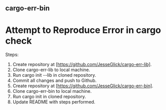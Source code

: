 ## cargo-err-bin

# Attempt to Reproduce Error in cargo check

Steps:

1. Create repository at [https://github.com/JesseGlick/cargo-err-lib].
2. Clone cargo-err-lib to local machine.
3. Run cargo init --lib in cloned repository.
4. Commit all changes and push to Github.
5. Create repository at [https://github.com/JesseGlick/cargo-err-bin].
6. Clone cargo-err-bin to local machine.
7. Run cargo init in cloned repository.
8. Update README with steps performed.